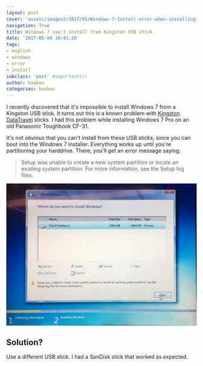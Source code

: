 ```yaml
---
layout: post
cover: 'assets/images2/2017/05/Windows-7-Install-error-when-installing-from-Kingston-DataTraveler-USB-stick.jpg'
navigation: True
title: Windows 7 can't install from Kingston USB stick
date: '2017-05-04 19:41:26'
tags:
- english
- windows
- error
- install
subclass: 'post' #important(!)
author: haakoo
categories: haakoo
---
```


I recently discovered that it's impossible to install Windows 7 from a Kingston USB stick. It turns out this is a known problem with [Kingston](https://blogs.technet.microsoft.com/asiasupp/2012/03/06/error-we-couldnt-create-a-new-partition-or-locate-an-existing-one-for-more-information-see-the-setup-log-files-when-you-try-to-install-windows-8-cp/) [DataTravel](https://superuser.com/a/789435/117037) sticks. I had this problem while installing Windows 7 Pro on an old Panasonic Toughbook CF-31.

It's not obvious that you can't install from these USB sticks, since you can boot into the Windows 7 installer. Everything works up until you're partitioning your harddrive. There, you'll get an error message saying:

> Setup was unable to create a new system partition or locate an existing system partition. For more information, see the Setup log files.

![Screen shot showing the error message while installing Windows 7 from a Kingston DataTraveler USB stick.](/assets/images2/2017/05/Windows-7-Install-error---Setup-was-unable-to-create-a-new-system-partition-or-locate-an-existing-system-partition.-For-more-information--see-the-Setup-log-files.-1.jpg)

## Solution?
Use a different USB stick. I had a SanDisk stick that worked as expected.
